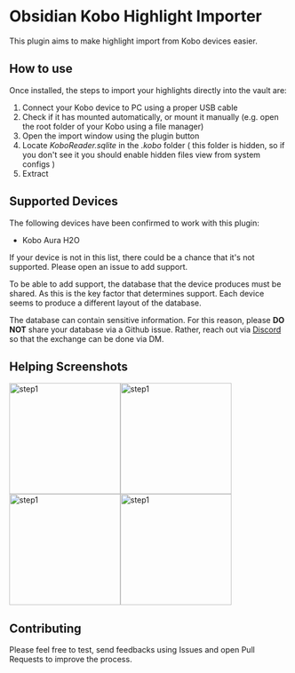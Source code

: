 # Obsidian Kobo Highlight Importer

This plugin aims to make highlight import from Kobo devices easier.

## How to use

Once installed, the steps to import your highlights directly into the vault are:

1. Connect your Kobo device to PC using a proper USB cable
2. Check if it has mounted automatically, or mount it manually (e.g. open the root folder of your Kobo using a file manager)
3. Open the import window using the plugin button
4. Locate _KoboReader.sqlite_ in the _.kobo_ folder ( this folder is hidden, so if you don't see it you should enable hidden files view from system configs )
5. Extract

## Supported Devices

The following devices have been confirmed to work with this plugin:

- Kobo Aura H2O

If your device is not in this list, there could be a chance that it's not supported.
Please open an issue to add support.

To be able to add support, the database that the device produces must be shared.
As this is the key factor that determines support.
Each device seems to produce a different layout of the database.

The database can contain sensitive information.
For this reason, please **DO NOT** share your database via a Github issue.
Rather, reach out via [Discord](https://obsidian.md/community) so that the exchange can be done via DM.

## Helping Screenshots

<img src="README_assets/step1.png" alt="step1" height="200"/><img src="README_assets/step2.png" alt="step1" width="200"/><img src="README_assets/step3.png" alt="step1" width="200"/><img src="README_assets/step4.png" alt="step1" width="200"/>

## Contributing

Please feel free to test, send feedbacks using Issues and open Pull Requests to improve the process. 
